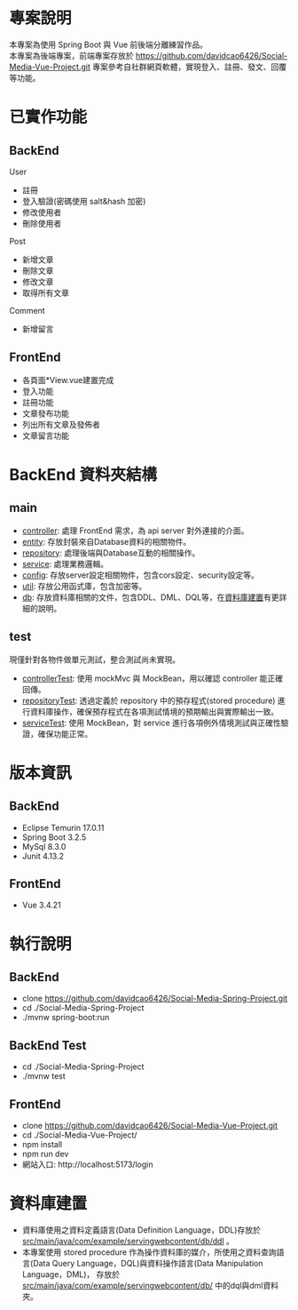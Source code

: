 # 專案說明
本專案為使用 Spring Boot 與 Vue 前後端分離練習作品。  
本專案為後端專案，前端專案存放於 https://github.com/davidcao6426/Social-Media-Vue-Project.git
專案參考自社群網頁軟體，實現登入、註冊、發文、回覆等功能。

# 已實作功能
## BackEnd
User
* 註冊
* 登入驗證(密碼使用 salt&hash 加密)
* 修改使用者
* 刪除使用者

Post
* 新增文章
* 刪除文章
* 修改文章
* 取得所有文章

Comment
* 新增留言

## FrontEnd
* 各頁面*View.vue建置完成
* 登入功能
* 註冊功能
* 文章發布功能
* 列出所有文章及發佈者
* 文章留言功能

# BackEnd 資料夾結構
## main
* [controller](https://github.com/davidcao6426/Social-Media-Spring-Project/tree/main/src/main/java/com/example/servingwebcontent/controller): 處理 FrontEnd 需求，為 api server 對外連接的介面。
* [entity](https://github.com/davidcao6426/Social-Media-Spring-Project/tree/main/src/main/java/com/example/servingwebcontent/entity): 存放封裝來自Database資料的相關物件。
* [repository](https://github.com/davidcao6426/Social-Media-Spring-Project/tree/main/src/main/java/com/example/servingwebcontent/respository): 處理後端與Database互動的相關操作。
* [service](https://github.com/davidcao6426/Social-Media-Spring-Project/tree/main/src/main/java/com/example/servingwebcontent/service): 處理業務邏輯。
* [config](https://github.com/davidcao6426/Social-Media-Spring-Project/tree/main/src/main/java/com/example/servingwebcontent/config): 存放server設定相關物件，包含cors設定、security設定等。
* [util](https://github.com/davidcao6426/Social-Media-Spring-Project/tree/main/src/main/java/com/example/servingwebcontent/util): 存放公用函式庫，包含加密等。
* [db](https://github.com/davidcao6426/Social-Media-Spring-Project/tree/main/src/main/java/com/example/servingwebcontent/db): 存放資料庫相關的文件，包含DDL、DML、DQL等，在[資料庫建置](#資料庫建置)有更詳細的說明。

## test
現僅針對各物件做單元測試，整合測試尚未實現。
* [controllerTest](https://github.com/davidcao6426/Social-Media-Spring-Project/tree/main/src/test/java/com/example/servingwebcontent/controller): 使用 mockMvc 與 MockBean，用以確認 controller 能正確回傳。
* [repositoryTest](https://github.com/davidcao6426/Social-Media-Spring-Project/tree/main/src/test/java/com/example/servingwebcontent/respository):  透過定義於 repository 中的預存程式(stored procedure) 進行資料庫操作，確保預存程式在各項測試情境的預期輸出與實際輸出一致。
* [serviceTest](https://github.com/davidcao6426/Social-Media-Spring-Project/tree/main/src/test/java/com/example/servingwebcontent/service): 使用 MockBean，對 service 進行各項例外情境測試與正確性驗證，確保功能正常。

# 版本資訊
## BackEnd
* Eclipse Temurin 17.0.11
* Spring Boot 3.2.5
* MySql 8.3.0
* Junit 4.13.2

## FrontEnd
* Vue 3.4.21

# 執行說明
## BackEnd
* clone https://github.com/davidcao6426/Social-Media-Spring-Project.git
* cd ./Social-Media-Spring-Project
* ./mvnw spring-boot:run

## BackEnd Test
* cd ./Social-Media-Spring-Project
* ./mvnw test

## FrontEnd
* clone https://github.com/davidcao6426/Social-Media-Vue-Project.git
* cd ./Social-Media-Vue-Project/
* npm install
* npm run dev
* 網站入口: http://localhost:5173/login

# 資料庫建置
* 資料庫使用之資料定義語言(Data Definition Language，DDL)存放於 [src/main/java/com/example/servingwebcontent/db/ddl](https://github.com/davidcao6426/Social-Media-Spring-Project/tree/main/src/main/java/com/example/servingwebcontent/db/ddl) 。  
* 本專案使用 stored procedure 作為操作資料庫的媒介，所使用之資料查詢語言(Data Query Language，DQL)與資料操作語言(Data Manipulation Language，DML)，
存放於 [src/main/java/com/example/servingwebcontent/db/](https://github.com/davidcao6426/Social-Media-Spring-Project/tree/main/src/main/java/com/example/servingwebcontent/db) 中的dql與dml資料夾。  
